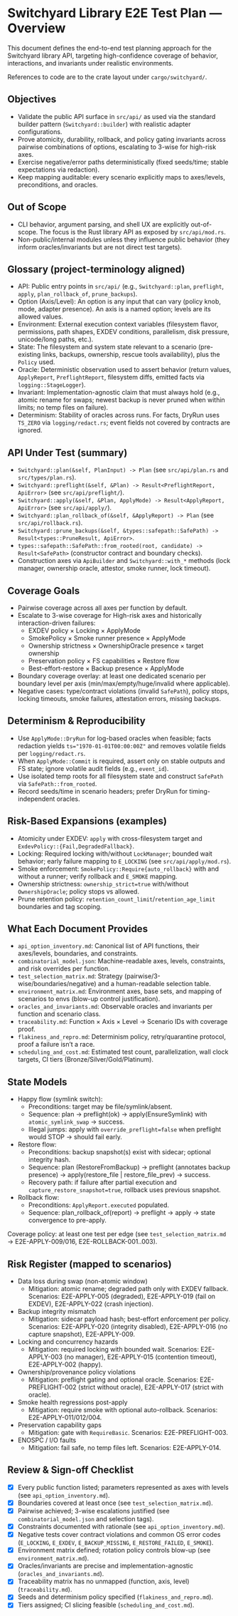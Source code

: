 # Switchyard Library E2E Test Plan — Overview

This document defines the end-to-end test planning approach for the Switchyard library API, targeting high-confidence coverage of behavior, interactions, and invariants under realistic environments.

References to code are to the crate layout under `cargo/switchyard/`.

## Objectives

- Validate the public API surface in `src/api/` as used via the standard builder pattern (`Switchyard::builder`) with realistic adapter configurations.
- Prove atomicity, durability, rollback, and policy gating invariants across pairwise combinations of options, escalating to 3-wise for high-risk axes.
- Exercise negative/error paths deterministically (fixed seeds/time; stable expectations via redaction).
- Keep mapping auditable: every scenario explicitly maps to axes/levels, preconditions, and oracles.

## Out of Scope

- CLI behavior, argument parsing, and shell UX are explicitly out-of-scope. The focus is the Rust library API as exposed by `src/api/mod.rs`.
- Non-public/internal modules unless they influence public behavior (they inform oracles/invariants but are not direct test targets).

## Glossary (project-terminology aligned)

- API: Public entry points in `src/api/` (e.g., `Switchyard::plan`, `preflight`, `apply`, `plan_rollback_of`, `prune_backups`).
- Option (Axis/Level): An option is any input that can vary (policy knob, mode, adapter presence). An axis is a named option; levels are its allowed values.
- Environment: External execution context variables (filesystem flavor, permissions, path shapes, EXDEV conditions, parallelism, disk pressure, unicode/long paths, etc.).
- State: The filesystem and system state relevant to a scenario (pre-existing links, backups, ownership, rescue tools availability), plus the `Policy` used.
- Oracle: Deterministic observation used to assert behavior (return values, `ApplyReport`, `PreflightReport`, filesystem diffs, emitted facts via `logging::StageLogger`).
- Invariant: Implementation-agnostic claim that must always hold (e.g., atomic rename for swaps; newest backup is never pruned when within limits; no temp files on failure).
- Determinism: Stability of oracles across runs. For facts, DryRun uses `TS_ZERO` via `logging/redact.rs`; event fields not covered by contracts are ignored.

## API Under Test (summary)

- `Switchyard::plan(&self, PlanInput) -> Plan` (see `src/api/plan.rs` and `src/types/plan.rs`).
- `Switchyard::preflight(&self, &Plan) -> Result<PreflightReport, ApiError>` (see `src/api/preflight/`).
- `Switchyard::apply(&self, &Plan, ApplyMode) -> Result<ApplyReport, ApiError>` (see `src/api/apply/`).
- `Switchyard::plan_rollback_of(&self, &ApplyReport) -> Plan` (see `src/api/rollback.rs`).
- `Switchyard::prune_backups(&self, &types::safepath::SafePath) -> Result<types::PruneResult, ApiError>`.
- `types::safepath::SafePath::from_rooted(root, candidate) -> Result<SafePath>` (constructor contract and boundary checks).
- Construction axes via `ApiBuilder` and `Switchyard::with_*` methods (lock manager, ownership oracle, attestor, smoke runner, lock timeout).

## Coverage Goals

- Pairwise coverage across all axes per function by default.
- Escalate to 3-wise coverage for High-risk axes and historically interaction-driven failures:
  - EXDEV policy × Locking × ApplyMode
  - SmokePolicy × Smoke runner presence × ApplyMode
  - Ownership strictness × OwnershipOracle presence × target ownership
  - Preservation policy × FS capabilities × Restore flow
  - Best-effort-restore × Backup presence × ApplyMode
- Boundary coverage overlay: at least one dedicated scenario per boundary level per axis (min/max/empty/huge/invalid where applicable).
- Negative cases: type/contract violations (invalid `SafePath`), policy stops, locking timeouts, smoke failures, attestation errors, missing backups.

## Determinism & Reproducibility

- Use `ApplyMode::DryRun` for log-based oracles when feasible; facts redaction yields `ts="1970-01-01T00:00:00Z"` and removes volatile fields per `logging/redact.rs`.
- When `ApplyMode::Commit` is required, assert only on stable outputs and FS state; ignore volatile audit fields (e.g., `event_id`).
- Use isolated temp roots for all filesystem state and construct `SafePath` via `SafePath::from_rooted`.
- Record seeds/time in scenario headers; prefer DryRun for timing-independent oracles.

## Risk-Based Expansions (examples)

- Atomicity under EXDEV: `apply` with cross-filesystem target and `ExdevPolicy::{Fail,DegradedFallback}`.
- Locking: Required locking with/without `LockManager`; bounded wait behavior; early failure mapping to `E_LOCKING` (see `src/api/apply/mod.rs`).
- Smoke enforcement: `SmokePolicy::Require{auto_rollback}` with and without a runner; verify rollback and `E_SMOKE` mapping.
- Ownership strictness: `ownership_strict=true` with/without `OwnershipOracle`; policy stops vs allowed.
- Prune retention policy: `retention_count_limit`/`retention_age_limit` boundaries and tag scoping.

## What Each Document Provides

- `api_option_inventory.md`: Canonical list of API functions, their axes/levels, boundaries, and constraints.
- `combinatorial_model.json`: Machine-readable axes, levels, constraints, and risk overrides per function.
- `test_selection_matrix.md`: Strategy (pairwise/3-wise/boundaries/negative) and a human-readable selection table.
- `environment_matrix.md`: Environment axes, base sets, and mapping of scenarios to envs (blow-up control justification).
- `oracles_and_invariants.md`: Observable oracles and invariants per function and scenario class.
- `traceability.md`: Function × Axis × Level → Scenario IDs with coverage proof.
- `flakiness_and_repro.md`: Determinism policy, retry/quarantine protocol, proof a failure isn’t a race.
- `scheduling_and_cost.md`: Estimated test count, parallelization, wall clock targets, CI tiers (Bronze/Silver/Gold/Platinum).

## State Models

- Happy flow (symlink switch):
  - Preconditions: target may be file/symlink/absent.
  - Sequence: plan → preflight(ok) → apply(EnsureSymlink) with `atomic_symlink_swap` → success.
  - Illegal jumps: apply with `override_preflight=false` when preflight would STOP → should fail early.
- Restore flow:
  - Preconditions: backup snapshot(s) exist with sidecar; optional integrity hash.
  - Sequence: plan (RestoreFromBackup) → preflight (annotates backup presence) → apply(restore_file | restore_file_prev) → success.
  - Recovery path: if failure after partial execution and `capture_restore_snapshot=true`, rollback uses previous snapshot.
- Rollback flow:
  - Preconditions: `ApplyReport.executed` populated.
  - Sequence: plan_rollback_of(report) → preflight → apply → state convergence to pre-apply.

Coverage policy: at least one test per edge (see `test_selection_matrix.md` → E2E-APPLY-009/016, E2E-ROLLBACK-001..003).

## Risk Register (mapped to scenarios)

- Data loss during swap (non-atomic window)
  - Mitigation: atomic rename; degraded path only with EXDEV fallback. Scenarios: E2E-APPLY-005 (degraded), E2E-APPLY-019 (fail on EXDEV), E2E-APPLY-022 (crash injection).
- Backup integrity mismatch
  - Mitigation: sidecar payload hash; best-effort enforcement per policy. Scenarios: E2E-APPLY-020 (integrity disabled), E2E-APPLY-016 (no capture snapshot), E2E-APPLY-009.
- Locking and concurrency hazards
  - Mitigation: required locking with bounded wait. Scenarios: E2E-APPLY-003 (no manager), E2E-APPLY-015 (contention timeout), E2E-APPLY-002 (happy).
- Ownership/provenance policy violations
  - Mitigation: preflight gating and optional oracle. Scenarios: E2E-PREFLIGHT-002 (strict without oracle), E2E-APPLY-017 (strict with oracle).
- Smoke health regressions post-apply
  - Mitigation: require smoke with optional auto-rollback. Scenarios: E2E-APPLY-011/012/004.
- Preservation capability gaps
  - Mitigation: gate with `RequireBasic`. Scenarios: E2E-PREFLIGHT-003.
- ENOSPC / I/O faults
  - Mitigation: fail safe, no temp files left. Scenarios: E2E-APPLY-014.

## Review & Sign-off Checklist

- [x] Every public function listed; parameters represented as axes with levels (see `api_option_inventory.md`).
- [x] Boundaries covered at least once (see `test_selection_matrix.md`).
- [x] Pairwise achieved; 3-wise escalations justified (see `combinatorial_model.json` and selection tags).
- [x] Constraints documented with rationale (see `api_option_inventory.md`).
- [x] Negative tests cover contract violations and common OS error codes (`E_LOCKING`, `E_EXDEV`, `E_BACKUP_MISSING`, `E_RESTORE_FAILED`, `E_SMOKE`).
- [x] Environment matrix defined; rotation policy controls blow-up (see `environment_matrix.md`).
- [x] Oracles/invariants are precise and implementation-agnostic (`oracles_and_invariants.md`).
- [x] Traceability matrix has no unmapped (function, axis, level) (`traceability.md`).
- [x] Seeds and determinism policy specified (`flakiness_and_repro.md`).
- [x] Tiers assigned; CI slicing feasible (`scheduling_and_cost.md`).
